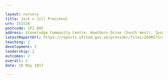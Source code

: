 ```yaml
---

layout: nursery
title: Jack n Jill Preschool
urn: 251534
postcode: IP2 0QY
address: Stonelodge Community Centre, Hawthorn Drive (South West), Ipswich, Suffolk, IP2 0QY
latestReportUrl: https://reports.ofsted.gov.uk/provider/files/2690573/urn/251534.pdf
teaching: 2
development: 2
leadership: 2
outcomes: 2
overall: 2
date: 10 May 2017

---
```

